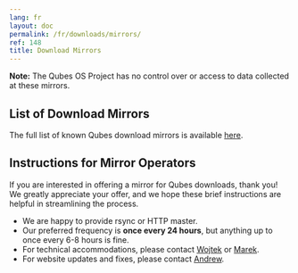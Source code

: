 ```yaml
---
lang: fr
layout: doc
permalink: /fr/downloads/mirrors/
ref: 148
title: Download Mirrors
---
```


**Note:** The Qubes OS Project has no control over or access to data collected at these mirrors.

List of Download Mirrors
------------------------
<a id="list-of-download-mirrors"></a>

The full list of known Qubes download mirrors is available [here](/fr/downloads/#mirrors).

Instructions for Mirror Operators
---------------------------------
<a id="instructions-for-mirror-operators"></a>

If you are interested in offering a mirror for Qubes downloads, thank you!
We greatly appreciate your offer, and we hope these brief instructions are
helpful in streamlining the process.

* We are happy to provide rsync or HTTP master.
* Our preferred frequency is **once every 24 hours**, but anything up to once
  every 6-8 hours is fine.
* For technical accommodations, please contact [Wojtek](/fr/team/#wojtek-porczyk) or [Marek](/fr/team/#marek-marczykowski-górecki).
* For website updates and fixes, please contact [Andrew](/fr/team/#andrew-david-wong).
